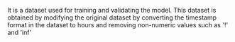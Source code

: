 It is a dataset used for training and validating the model. 
This dataset is obtained by modifying the original dataset by converting the timestamp format in the dataset to hours and removing non-numeric values such as '!' and 'inf'
